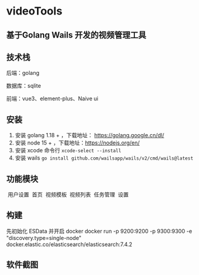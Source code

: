 # videoTools

## 基于Golang Wails 开发的视频管理工具 

## 技术栈

后端：golang

数据库：sqlite

前端：vue3、element-plus、Naive ui

## 安装

1. 安装 golang 1.18 + ，下载地址： https://golang.google.cn/dl/
2. 安装 node 15 + ，下载地址：https://nodejs.org/en/
3. 安装 xcode 命令行 `xcode-select --install`
4. 安装 wails `go install github.com/wailsapp/wails/v2/cmd/wails@latest`

## 功能模块

​	用户设置
​	首页
​	视频模板
​	视频列表
​	任务管理
​	设置

## 构建

先初始化 ESData 并开启 docker 
docker run -p 9200:9200 -p 9300:9300 -e "discovery.type=single-node" docker.elastic.co/elasticsearch/elasticsearch:7.4.2

## 软件截图

